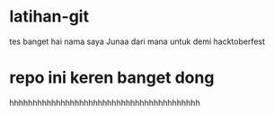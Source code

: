 # latihan-git

tes banget
hai nama saya Junaa dari mana untuk demi hacktoberfest

# repo ini keren banget dong
hhhhhhhhhhhhhhhhhhhhhhhhhhhhhhhhhhhhhhhhh
